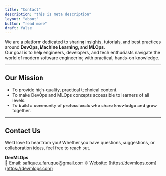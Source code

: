 ```yaml
---
title: "Contact"
description: "this is meta description"
layout: "about"
button: "read more"
draft: false
---
```


We are a platform dedicated to sharing insights, tutorials, and best practices around **DevOps, Machine Learning, and MLOps**.  
Our goal is to help engineers, developers, and tech enthusiasts navigate the world of modern software engineering with practical, hands-on knowledge.

---

## Our Mission
- To provide high-quality, practical technical content.  
- To make DevOps and MLOps concepts accessible to learners of all levels.  
- To build a community of professionals who share knowledge and grow together.  

---

## Contact Us

We’d love to hear from you! Whether you have questions, suggestions, or collaboration ideas, feel free to reach out.

**DevMLOps**  
📧 Email: safique.a.faruque@gmail.com
🌐 Website: [https://devmlops.com](https://devmlops.com)  

